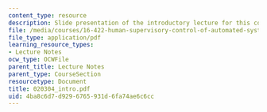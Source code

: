 ```yaml
---
content_type: resource
description: Slide presentation of the introductory lecture for this course.
file: /media/courses/16-422-human-supervisory-control-of-automated-systems-spring-2004/4ba8c6d7d9296765931d6fa74ae6c6cc_020304_intro.pdf
file_type: application/pdf
learning_resource_types:
- Lecture Notes
ocw_type: OCWFile
parent_title: Lecture Notes
parent_type: CourseSection
resourcetype: Document
title: 020304_intro.pdf
uid: 4ba8c6d7-d929-6765-931d-6fa74ae6c6cc
---
```

